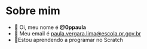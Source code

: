 # Sobre mim 
- 👋 Oi, meu nome é **@0ppaula**
- 👀 Meu email é paula.vergara.lima@escola.pr.gov.br
- 🌱Estou aprendendo a programar no Scratch


<!---
0ppaula/0ppaula is a ✨ special ✨ repository because its `README.md` (this file) appears on your GitHub profile.
You can click the Preview link to take a look at your changes.
--->
